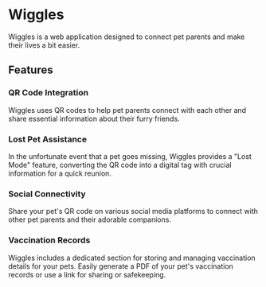 # Wiggles

Wiggles is a web application designed to connect pet parents and make their lives a bit easier. <br/>


## Features

### QR Code Integration

Wiggles uses QR codes to help pet parents connect with each other and share essential information about their furry friends.

### Lost Pet Assistance

In the unfortunate event that a pet goes missing, Wiggles provides a "Lost Mode" feature, converting the QR code into a digital tag with crucial information for a quick reunion.

### Social Connectivity

Share your pet's QR code on various social media platforms to connect with other pet parents and their adorable companions.

### Vaccination Records

Wiggles includes a dedicated section for storing and managing vaccination details for your pets. Easily generate a PDF of your pet's vaccination records or use a link for sharing or safekeeping.

